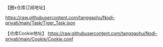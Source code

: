 【圈x仓库订阅地址】

https://raw.githubusercontent.com/tanggaohu/Nodi-privati/main/Task/Tiger_Task.json

【仓库Cookie地址】
https://raw.githubusercontent.com/tanggaohu/Nodi-privati/main/Cookie/Cookie.conf
